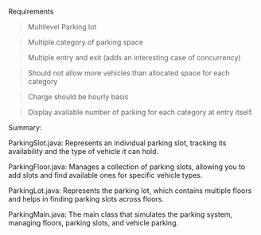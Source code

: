 Requirements

> Multilevel Parking lot

> Multiple category of parking space

> Multiple entry and exit (adds an interesting case of concurrency)

> Should not allow more vehicles than allocated space for each category

> Charge should be hourly basis

> Display available number of parking for each category at entry itself.


Summary:

ParkingSlot.java: Represents an individual parking slot, tracking its availability and the type of vehicle it can hold.

ParkingFloor.java: Manages a collection of parking slots, allowing you to add slots and find available ones for specific vehicle types.

ParkingLot.java: Represents the parking lot, which contains multiple floors and helps in finding parking slots across floors.

ParkingMain.java: The main class that simulates the parking system, managing floors, parking slots, and vehicle parking.
